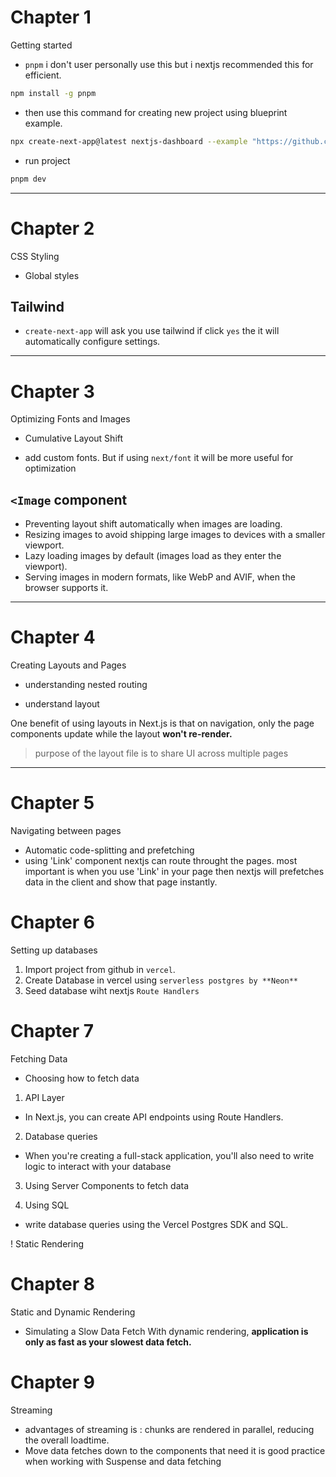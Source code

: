 # Chapter 1
Getting started

- `pnpm` i don't user personally use this but i nextjs recommended this for efficient.
```bash
npm install -g pnpm
```

- then use this command for creating new project using blueprint example.
```bash
npx create-next-app@latest nextjs-dashboard --example "https://github.com/vercel/next-learn/tree/main/dashboard/starter-example" --use-pnpm
```

- run project
```bash
pnpm dev
```
-------
# Chapter 2
CSS Styling

- Global styles

## Tailwind
- `create-next-app` will ask you use tailwind if click `yes` the it will automatically configure settings.

---------
# Chapter 3
Optimizing Fonts and Images

- Cumulative Layout Shift 

- add custom fonts. But if using `next/font` it will be more useful for optimization

## `<Image` component

- Preventing layout shift automatically when images are loading.
- Resizing images to avoid shipping large images to devices with a smaller viewport.
- Lazy loading images by default (images load as they enter the viewport).
- Serving images in modern formats, like WebP and AVIF, when the browser supports it.

--------
# Chapter 4
Creating Layouts and Pages

- understanding nested routing

- understand layout

One benefit of using layouts in Next.js is that on navigation, only the page components update while the layout **won't re-render.**

> purpose of the layout file is to share UI across multiple pages

--------
# Chapter 5
Navigating between pages

- Automatic code-splitting and prefetching
- using 'Link' component nextjs can route throught the pages. most important is when you use 'Link' in your page then nextjs will prefetches data in the client and show that page instantly.

# Chapter 6
Setting up databases

1. Import project from github in `vercel`.
2. Create Database in vercel using `serverless postgres by **Neon**`
3. Seed database wiht nextjs `Route Handlers`

# Chapter 7
Fetching Data

- Choosing how to fetch data

1. API Layer
- In Next.js, you can create API endpoints using Route Handlers.

2. Database queries
- When you're creating a full-stack application, you'll also need to write logic to interact with your database

3. Using Server Components to fetch data

4. Using SQL
- write database queries using the Vercel Postgres SDK and SQL. 

! Static Rendering

# Chapter 8
Static and Dynamic Rendering

- Simulating a Slow Data Fetch
With dynamic rendering, **application is only as fast as your slowest data fetch.**

# Chapter 9
Streaming

- advantages of streaming is : chunks are rendered in parallel, reducing the overall loadtime.
- Move data fetches down to the components that need it is good practice when working with Suspense and data fetching